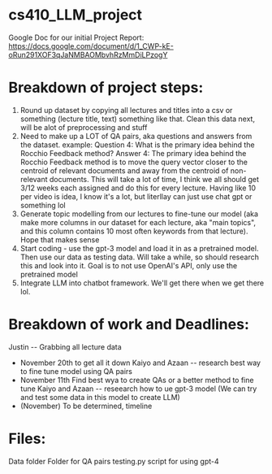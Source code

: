 # cs410_LLM_project
Google Doc for our initial Project Report: https://docs.google.com/document/d/1_CWP-kE-oRun291XOF3qJaNMBAOMbvhRzMmDiLPzogY

# Breakdown of project steps:
1. Round up dataset by copying all lectures and titles into a csv or something (lecture title, text) something like that. Clean this data next, will be alot of preprocessing and stuff
2. Need to make up a LOT of QA pairs, aka questions and answers from the dataset. example:
Question 4: What is the primary idea behind the Rocchio Feedback method?
Answer 4: The primary idea behind the Rocchio Feedback method is to move the query vector closer to the centroid of relevant documents and away from the centroid of non-relevant documents. 
This will take a lot of time, I think we all should get 3/12 weeks each assigned and do this for every lecture. Having like 10 per video is idea, I know it's a lot, but literllay can just use chat gpt or something lol
3. Generate topic modelling from our lectures to fine-tune our model (aka make more columns in our dataset for each lecture, aka "main topics", and this column contains 10 most often keywords from that lecture). Hope that makes sense
4.  Start coding - use the gpt-3 model and load it in as a pretrained model. Then use our data as testing data. Will take a while, so should research this and look into it. Goal is to not use OpenAI's API, only use the pretrained model
5. Integrate LLM into chatbot framework. We'll get there when we get there lol.

# Breakdown of work and Deadlines:
Justin -- Grabbing all lecture data
  - November 20th to get all it down
Kaiyo and Azaan -- research best way to fine tune model using QA pairs
  - November 11th Find best wya to create QAs or a better method to fine tune
Kaiyo and Azaan -- reseearch how to ue gpt-3 model (We can try and test some data in this model to create LLM)
  - (November) To be determined, timeline

# Files:
Data folder
Folder for QA pairs
testing.py script for using gpt-4

